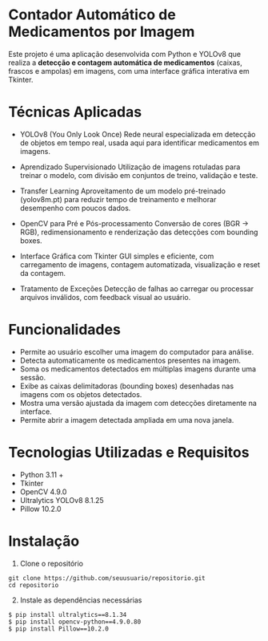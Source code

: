 # Contador Automático de Medicamentos por Imagem

Este projeto é uma aplicação desenvolvida com Python e YOLOv8 que realiza a **detecção e contagem automática de medicamentos** (caixas, frascos e ampolas) em imagens, com uma interface gráfica interativa em Tkinter.

# Técnicas Aplicadas
- YOLOv8 (You Only Look Once)
Rede neural especializada em detecção de objetos em tempo real, usada aqui para identificar medicamentos em imagens.

- Aprendizado Supervisionado
Utilização de imagens rotuladas para treinar o modelo, com divisão em conjuntos de treino, validação e teste.

- Transfer Learning
Aproveitamento de um modelo pré-treinado (yolov8m.pt) para reduzir tempo de treinamento e melhorar desempenho com poucos dados.

- OpenCV para Pré e Pós-processamento
Conversão de cores (BGR → RGB), redimensionamento e renderização das detecções com bounding boxes.

- Interface Gráfica com Tkinter
GUI simples e eficiente, com carregamento de imagens, contagem automatizada, visualização e reset da contagem.

- Tratamento de Exceções
Detecção de falhas ao carregar ou processar arquivos inválidos, com feedback visual ao usuário.

# Funcionalidades
- Permite ao usuário escolher uma imagem do computador para análise.
- Detecta automaticamente os medicamentos presentes na imagem.
- Soma os medicamentos detectados em múltiplas imagens durante uma sessão.
- Exibe as caixas delimitadoras (bounding boxes) desenhadas nas imagens com os objetos detectados.
- Mostra uma versão ajustada da imagem com detecções diretamente na interface.
- Permite abrir a imagem detectada ampliada em uma nova janela.

# Tecnologias Utilizadas e Requisitos
- Python 3.11 +
- Tkinter 
- OpenCV 4.9.0
- Ultralytics YOLOv8 8.1.25
- Pillow 10.2.0

# Instalação
1. Clone o repositório
```
git clone https://github.com/seuusuario/repositorio.git
cd repositorio
```
2. Instale as dependências necessárias
```
$ pip install ultralytics==8.1.34
$ pip install opencv-python==4.9.0.80
$ pip install Pillow==10.2.0
```







